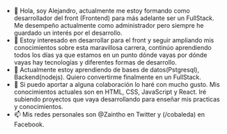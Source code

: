 - 👋 Hola, soy Alejandro, actualmente me estoy formando como desarrollador del front (Frontend) para más adelante ser un FullStack. Me desempeño actualmente como administrador pero siempre he guardado un interés por el desarrollo.
- 👀 Estoy interesado en desarrollar para el front y seguir ampliando mis conocimientos sobre esta maravillosa carrera, continúo aprendiendo todos los días ya que estamos en un punto dónde vayas por dónde vayas hay tecnologías y diferentes formas de desarrollo.
- 🌱 Actualmente estoy aprendiendo de bases de datos(Pstgresql), Backend(nodejs). Quiero convertirme finalmente en un FullStack.
- 💞️ Si puedo aportar a alguna colaboración lo haré con mucho gusto. Mis conocimientos actuales son en HTML, CSS, JavaScript y React. Iré subiendo proyectos que vaya desarrollando para enseñar mis practicas y conocimientos.
- 📫 Mis redes personales son @Zaintho en Twitter y (/cobaleda) en Facebook.

<!---
Zaintho/Zaintho is a ✨ special ✨ repository because its `README.md` (this file) appears on your GitHub profile.
You can click the Preview link to take a look at your changes.
--->
